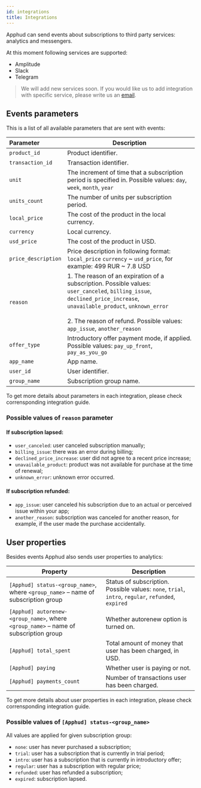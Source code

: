 ```yaml
---
id: integrations
title: Integrations
---
```

Apphud can send events about subscriptions to third party services: analytics and messengers.

At this moment following services are supported:

* Amplitude
* Slack
* Telegram

> We will add new services soon. If you would like us to add integration with specific service, please write us an [email](mailto:hi@apphud.com).
>

## Events parameters

This is a list of all available parameters that are sent with events:

| Parameter           | Description                                                  |
| :------------------ | ------------------------------------------------------------ |
| `product_id`        | Product identifier.                                          |
| `transaction_id`    | Transaction identifier.                                      |
| `unit`              | The increment of time that a subscription period is specified in. Possible values: `day`, `week`, `month`, `year` |
| `units_count`       | The number of units per subscription period.                 |
| `local_price`       | The cost of the product in the local currency.               |
| `currency`          | Local currency.                                              |
| `usd_price`         | The cost of the product in USD.                              |
| `price_description` | Price description in following format: `local_price` `currency` ~ `usd_price`, for example: 499 RUR ~ 7.8 USD |
| `reason`            | 1. The reason of an expiration of a subscription. Possible values: `user_canceled`, `billing_issue`, `declined_price_increase`, `unavailable_product`, `unknown_error`<br/><br/>2. The reason of refund. Possible values: `app_issue`, `another_reason` |
| `offer_type`        | Introductory offer payment mode, if applied. Possible values: `pay_up_front`, `pay_as_you_go` |
| `app_name`          | App name.                                                    |
| `user_id`           | User identifier.                                             |
| `group_name`        | Subscription group name.                                     |

To get more details about parameters in each integration, please check corrensponding integration guide.

### Possible values of `reason` parameter

#### If subscription lapsed:

* `user_canceled`: user canceled subscription manually;
* `billing_issue`: there was an error during billing;
* `declined_price_increase`: user did not agree to a recent price increase;
* `unavailable_product`: product was not available for purchase at the time of renewal;
* `unknown_error`: unknown error occurred.

#### If subscription refunded:

* `app_issue`: user canceled his subscription due to an actual or perceived issue within your app;
* `another_reason`: subscription was canceled for another reason, for example, if the user made the purchase accidentally.

## User properties

Besides events Apphud also sends user properties to analytics:

| Property                                                     | Description                                                  |
| ------------------------------------------------------------ | ------------------------------------------------------------ |
| `[Apphud] status-<group_name>`, where `<group_name>` – name of subscription group | Status of subscription. Possible values: `none`, `trial`, `intro`, `regular`, `refunded`, `expired` |
| `[Apphud] autorenew-<group_name>`, where `<group_name>` – name of subscription group | Whether autorenew option is turned on.                       |
| `[Apphud] total_spent`                                       | Total amount of money that user has been charged, in USD.    |
| `[Apphud] paying`                                            | Whether user is paying or not.                               |
| `[Apphud] payments_count`                                    | Number of transactions user has been charged.                |

To get more details about user properties in each integration, please check corrensponding integration guide.

### Possible values of `[Apphud] status-<group_name>`

All values are applied for given subscription group:

* `none`: user has never purchased a subscription;
* `trial`: user has a subscription that is currently in trial period;
* `intro`: user has a subscription that is currently in introductory offer;
* `regular`: user has a subscription with regular price;
* `refunded`: user has refunded a subscription;
* `expired`: subscription lapsed.